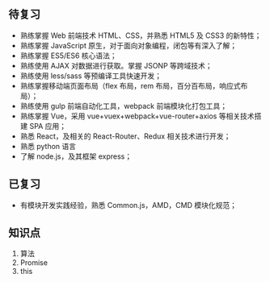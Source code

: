 ## 待复习

- 熟练掌握 Web 前端技术 HTML、CSS，并熟悉 HTML5 及 CSS3 的新特性；
- 熟练掌握 JavaScript 原生，对于面向对象编程，闭包等有深入了解；
- 熟练掌握 ES5/ES6 核心语法；
- 熟练使用 AJAX 对数据进行获取。掌握 JSONP 等跨域技术；
- 熟练使用 less/sass 等预编译工具快速开发；
- 熟练掌握移动端页面布局（flex 布局，rem 布局，百分百布局，响应式布局）；
- 熟练使用 gulp 前端自动化工具，webpack 前端模块化打包工具；
- 熟练掌握 Vue，采用 vue+vuex+webpack+vue-router+axios 等相关技术搭建 SPA 应用；
- 熟悉 React，及相关的 React-Router、Redux 相关技术进行开发；
- 熟悉 python 语言
- 了解 node.js，及其框架 express；

## 已复习

- 有模块开发实践经验，熟悉 Common.js，AMD，CMD 模块化规范；

## 知识点

1. 算法
2. Promise
3. this
